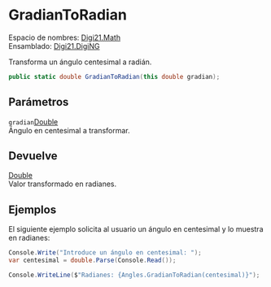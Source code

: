# GradianToRadian

Espacio de nombres: [Digi21.Math](../../../)  
Ensamblado: [Digi21.DigiNG](../../../../)

Transforma un ángulo centesimal a radián.

```csharp
public static double GradianToRadian(this double gradian);
```

## Parámetros

`gradian`[Double](https://docs.microsoft.com/en-us/dotnet/api/system.double?view=net-5.0)  
Ángulo en centesimal a transformar.

## Devuelve

[Double](https://docs.microsoft.com/en-us/dotnet/api/system.double?view=net-5.0)  
Valor transformado en radianes.

## Ejemplos

El siguiente ejemplo solicita al usuario un ángulo en centesimal y lo muestra en radianes:

```csharp
Console.Write("Introduce un ángulo en centesimal: ");
var centesimal = double.Parse(Console.Read());

Console.WriteLine($"Radianes: {Angles.GradianToRadian(centesimal)}");
```

